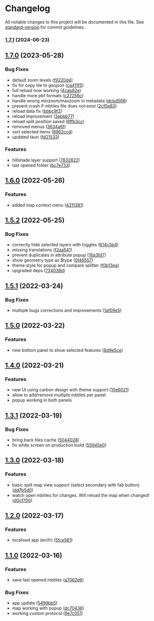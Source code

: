 # Changelog

All notable changes to this project will be documented in this file. See [standard-version](https://github.com/conventional-changelog/standard-version) for commit guidelines.

### [1.7.1](https://github.com/Akylas/mbview-rs/compare/v1.7.0...v1.7.1) (2024-06-23)

## [1.7.0](https://github.com/Akylas/mbview-rs/compare/v1.6.0...v1.7.0) (2023-05-28)


### Bug Fixes

* default zoom levels ([f9220d4](https://github.com/Akylas/mbview-rs/commit/f9220d4cf1154989a43bd0c30d48b471c6b4fb3e))
* fix for copy tile to geojson ([ca411f5](https://github.com/Akylas/mbview-rs/commit/ca411f5bfa5253b9f73bf8ba0a0a0e0fda551433))
* full reload now working ([4cab82e](https://github.com/Akylas/mbview-rs/commit/4cab82e7252bb7534541d7c6aca8672491435ab4))
* handle more pbf formats ([c27256c](https://github.com/Akylas/mbview-rs/commit/c27256c1f7be20dc267256192d2dcbf3b473d642))
* handle wrong minzoom/maxzoom in metadata ([dcbd568](https://github.com/Akylas/mbview-rs/commit/dcbd56844291de2bd8c581465bb7cea17018de14))
* prevent crash if mbtiles file does not exist ([2cf5e83](https://github.com/Akylas/mbview-rs/commit/2cf5e83024e8d6dac035cd098947220f38b9186e))
* reload data fix ([bbbc9f2](https://github.com/Akylas/mbview-rs/commit/bbbc9f26e6e1d399b0e2e0527b36608923f70bba))
* reload improvement ([3ebbb77](https://github.com/Akylas/mbview-rs/commit/3ebbb7748666cfce1903378a802d5854a1bd08ba))
* reload split position saved ([6ffb3cc](https://github.com/Akylas/mbview-rs/commit/6ffb3cc682d4665894f5dbfef4095ad1e1549673))
* removed menus ([3634a6f](https://github.com/Akylas/mbview-rs/commit/3634a6fc62e4310c0d7d3ff3d4c653adf37dd8ec))
* sort selected items ([8962ccd](https://github.com/Akylas/mbview-rs/commit/8962ccde4ab271ade528f7db6d33af366ed0a035))
* updated tauri ([fd21533](https://github.com/Akylas/mbview-rs/commit/fd215336d831678916bf74ed759e299039333550))


### Features

* hillshade layer support ([7832822](https://github.com/Akylas/mbview-rs/commit/783282270a82d6f48fa27dd790ce6ab8694a02a7))
* last opened folder ([bc7e733](https://github.com/Akylas/mbview-rs/commit/bc7e7331fa68a55839e0a31eb15af9456f8a68cf))



## [1.6.0](https://github.com/Akylas/mbview-rs/compare/v1.5.2...v1.6.0) (2022-05-26)


### Features

* added map context menu ([4311381](https://github.com/Akylas/mbview-rs/commit/4311381f11839a56fc100229874b4973ce2653d8))



## [1.5.2](https://github.com/Akylas/mbview-rs/compare/v1.5.1...v1.5.2) (2022-05-25)


### Bug Fixes

* correctly hide selected layers with toggles ([614c5b4](https://github.com/Akylas/mbview-rs/commit/614c5b44b75dba8c46c7b042ad5a661831c09bc0))
* missing translations ([f2aa541](https://github.com/Akylas/mbview-rs/commit/f2aa54169ec8a7d54f10248ed23b8809d1add24e))
* prevent duplicates in attribute popup ([16a3fd7](https://github.com/Akylas/mbview-rs/commit/16a3fd730cdd9c7b7ffbc2e889b4c42127e8c3bf))
* show geometry type as $type ([0f46557](https://github.com/Akylas/mbview-rs/commit/0f465579947822fbd5040a876814a9e3613e3b40))
* theme style for popup and compare splitter ([f0b13ea](https://github.com/Akylas/mbview-rs/commit/f0b13ea80c60975a59eb895a6d694162dc139a77))
* upgraded deps ([734038d](https://github.com/Akylas/mbview-rs/commit/734038df860d7549c0bee00584691da6591cf640))



## [1.5.1](https://github.com/Akylas/mbview-rs/compare/v1.5.0...v1.5.1) (2022-03-24)


### Bug Fixes

* multiple bugs corrections and improvements ([1af09e5](https://github.com/Akylas/mbview-rs/commit/1af09e5e07517c042ad1f9c01d79b03d3543228e))



## [1.5.0](https://github.com/Akylas/mbview-rs/compare/v1.4.0...v1.5.0) (2022-03-22)


### Features

* new bottom panel to show selected features ([8d9e5ce](https://github.com/Akylas/mbview-rs/commit/8d9e5ce5d6039132aad2b8752299a63a01b73509))



## [1.4.0](https://github.com/Akylas/mbview-rs/compare/v1.3.1...v1.4.0) (2022-03-21)


### Features

* new UI using carbon design with theme support ([10e6021](https://github.com/Akylas/mbview-rs/commit/10e60217a43aac78532f9574d890365fcc506a58))
* allow to add/remove multiple mbtiles per panel
* popup working in both panels

## [1.3.1](https://github.com/Akylas/mbview-rs/compare/v1.3.0...v1.3.1) (2022-03-19)


### Bug Fixes

* bring back tiles cache ([5044028](https://github.com/Akylas/mbview-rs/commit/5044028dee01384974d4e07b2ab68ba5437f4adf))
* fix white screen on production build ([55945e0](https://github.com/Akylas/mbview-rs/commit/55945e020270a5e03ccdfee3c42af397f36997cb))



## [1.3.0](https://github.com/Akylas/mbview-rs/compare/v1.2.0...v1.3.0) (2022-03-18)


### Features

* basic split map view support (select secondary with fab button) ([dd7b5d0](https://github.com/Akylas/mbview-rs/commit/dd7b5d0b19859d2cfc6b38450edea3f324dd278b))
* watch open mbtiles for changes. Will reload the map when changed! ([d0cf700](https://github.com/Akylas/mbview-rs/commit/d0cf70043c94cc9a160daebac7fc5e19e765f971))

## [1.2.0](https://github.com/Akylas/mbview-rs/compare/v1.1.0...v1.2.0) (2022-03-17)


### Features

* localised app (en/fr) ([5fce561](https://github.com/Akylas/mbview-rs/commit/5fce5611f98a9d671c8b143f652b3c8d9033de59))

## [1.1.0](https://github.com/farfromrefug/mbview-rs/compare/v1.0.0...v1.1.0) (2022-03-16)


### Features

* save last opened mbtiles ([a7062e6](https://github.com/farfromrefug/mbview-rs/commit/a7062e6d1d52fc9f09fef3ef6f94e1b3384a4a4e))


### Bug Fixes

* app update ([5499bb5](https://github.com/farfromrefug/mbview-rs/commit/5499bb519276269650bc1be7d42f7ea392aed065))
* map working with popup ([dc70436](https://github.com/farfromrefug/mbview-rs/commit/dc7043664485636e58e56ba97114295866a2e873))
* working custom protocol ([9e7c051](https://github.com/farfromrefug/mbview-rs/commit/9e7c0515f16c7d245ab29e0ad81ced361433e72f))
